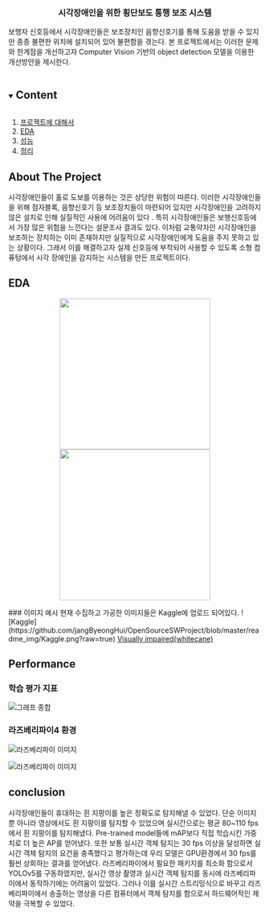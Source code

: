 <h3  align="center">시각장애인을 위한 횡단보도 통행 보조 시스템 </h3>

  

<p  align="center">

보행자 신호등에서 시각장애인들은 보조장치인 음향신호기를 통해 도움을 받을 수 있지만 종종 불편한 위치에 설치되어 있어 불편함을 겪는다. 본 프로젝트에서는 이러한 문제와 한계점을 개선하고자 Computer Vision 기반의 object detection 모델을 이용한 개선방안을 제시한다.

<!-- TABLE OF CONTENTS -->

<details  open="open">

<summary><h2  style="display: inline-block">Content</h2></summary>

<ol>
<li>
<a href="#about-the-project">프로젝트에 대해서</a>
</li>
<li>
<a  href="#EDA">EDA</a>
</li>
<li>
<a  href="#performance">성능</a>
</li>
<li>
<a  href="#conclusion">정리</a>
</li>
</ol>
</details>

<!-- ABOUT THE PROJECT -->

## About The Project
시각장애인들이 홀로 도보를 이용하는 것은 상당한 위험이 따른다. 이러한 시각장애인들을 위해 점자블록, 음향신호기 등 보조장치들이 마련되어 있지만 시각장애인을 고려하지 않은 설치로 인해 실질적인 사용에 어려움이 있다 . 특히 시각장애인들은 보행신호등에서 가장 많은 위험을 느낀다는 설문조사 결과도 있다. 이처럼 교통약자인 시각장애인을 보조하는 장치하는 이미 존재하지만 실질적으로 시각장애인에게 도움을 주지 못하고 있는 상황이다. 그래서 이를 해결하고자 실제 신호등에 부착되어 사용할 수 있도록 소형 컴퓨텅에서 시각 장애인을 감지하는 시스템을 만든 프로젝트이다.

 
<!-- EDA -->

## EDA
<p align="center">
<img src="https://github.com/jangByeongHui/OpenSourceSWProject/blob/master/readme_img/EDA1.jpg?raw=true" width="300" height="300">
<img src="https://github.com/jangByeongHui/OpenSourceSWProject/blob/master/readme_img/EDA2.jpg?raw=true" width="300" height="300">
</p>
### 이미지 예시
현재 수집하고 가공한 이미지들은 Kaggle에 업로드 되어있다.
![Kaggle](https://github.com/jangByeongHui/OpenSourceSWProject/blob/master/readme_img/Kaggle.png?raw=true)
<a href="https://www.kaggle.com/jangbyeonghui/visually-impairedwhitecane">Visually impaired(whitecane)</a>


<!-- Performance -->

## Performance

### 학습 평가 지표
![그래프 종합](https://github.com/jangByeongHui/OpenSourceSWProject/blob/master/readme_img/results.png?raw=true)
### 라즈베리파이4 환경
![라즈베리파이 이미지](https://github.com/jangByeongHui/OpenSourceSWProject/blob/master/readme_img/%EC%BA%A1%EC%B2%98.PNG?raw=true)

![라즈베리파이 이미지](https://github.com/jangByeongHui/OpenSourceSWProject/blob/master/readme_img/action_stream_Trim_Trim_Trim.gif?raw=true)

<!-- conclusion -->

## conclusion
시각장애인들이 휴대하는 흰 지팡이를 높은 정확도로 탐지해낼 수 있었다. 단순 이미지 뿐 아니라 영상에서도 흰 지팡이를 탐지할 수 있었으며 실시간으로는 평균 80~110 fps에서 흰 지팡이를 탐지해냈다. Pre-trained model들에 mAP보다 직접 학습시킨 가중치로 더 높은 AP를 얻어냈다. 또한 보통 실시간 객체 탐지는 30 fps 이상을 달성하면 실시간 객체 탐지의 요건을 충족했다고 평가하는데 우리 모델은 GPU환경에서 30 fps를 훨씬 상회하는 결과를 얻어냈다. 라즈베리파이에서 필요한 패키지를 최소화 함으로서 YOLOv5를 구동하였지만, 실시간 영상 촬영과  실시간 객체 탐지를 동시에 라즈베리파이에서 동작하기에는 어려움이 있었다. 그러나 이를 실시간 스트리밍식으로 바꾸고 라즈베리파이에서 송출하는 영상을 다른 컴퓨터에서 객체 탐지를 함으로서 하드웨어적인 제약을 극복할 수 있었다.



  



  
  
  
  
  
  
  

